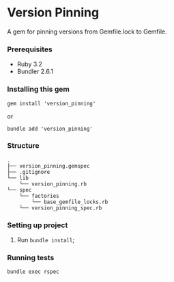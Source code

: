 # Version Pinning

A gem for pinning versions from Gemfile.lock to Gemfile.

### Prerequisites

- Ruby 3.2
- Bundler 2.6.1

### Installing this gem

```
gem install 'version_pinning'
```
or
```
bundle add 'version_pinning'
```

### Structure

```
.
├── version_pinning.gemspec
├── .gitignore
└── lib
    └── version_pinning.rb
└── spec
    └── factories
        └── base_gemfile_locks.rb
    └── version_pinning_spec.rb
```

### Setting up project

1. Run `bundle install`;

### Running tests

```
bundle exec rspec
```
